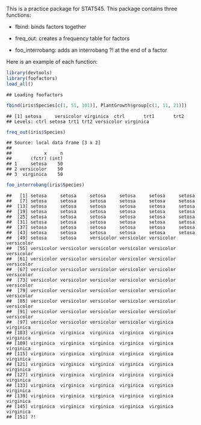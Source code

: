 This is a practice package for STAT545. This package contains three functions:

-   fbind: binds factors together

-   freq\_out: creates a frequency table for factors

-   foo\_interrobang: adds an interrobang ?! at the end of a factor

Here is an example of each function:

``` r
library(devtools)
library(foofactors)
load_all()
```

    ## Loading foofactors

``` r
fbind(iris$Species[c(1, 51, 101)], PlantGrowth$group[c(1, 11, 21)])
```

    ## [1] setosa     versicolor virginica  ctrl       trt1       trt2      
    ## Levels: ctrl setosa trt1 trt2 versicolor virginica

``` r
freq_out(iris$Species)
```

    ## Source: local data frame [3 x 2]
    ## 
    ##            x     n
    ##       (fctr) (int)
    ## 1     setosa    50
    ## 2 versicolor    50
    ## 3  virginica    50

``` r
foo_interrobang(iris$Species)
```

    ##   [1] setosa     setosa     setosa     setosa     setosa     setosa    
    ##   [7] setosa     setosa     setosa     setosa     setosa     setosa    
    ##  [13] setosa     setosa     setosa     setosa     setosa     setosa    
    ##  [19] setosa     setosa     setosa     setosa     setosa     setosa    
    ##  [25] setosa     setosa     setosa     setosa     setosa     setosa    
    ##  [31] setosa     setosa     setosa     setosa     setosa     setosa    
    ##  [37] setosa     setosa     setosa     setosa     setosa     setosa    
    ##  [43] setosa     setosa     setosa     setosa     setosa     setosa    
    ##  [49] setosa     setosa     versicolor versicolor versicolor versicolor
    ##  [55] versicolor versicolor versicolor versicolor versicolor versicolor
    ##  [61] versicolor versicolor versicolor versicolor versicolor versicolor
    ##  [67] versicolor versicolor versicolor versicolor versicolor versicolor
    ##  [73] versicolor versicolor versicolor versicolor versicolor versicolor
    ##  [79] versicolor versicolor versicolor versicolor versicolor versicolor
    ##  [85] versicolor versicolor versicolor versicolor versicolor versicolor
    ##  [91] versicolor versicolor versicolor versicolor versicolor versicolor
    ##  [97] versicolor versicolor versicolor versicolor virginica  virginica 
    ## [103] virginica  virginica  virginica  virginica  virginica  virginica 
    ## [109] virginica  virginica  virginica  virginica  virginica  virginica 
    ## [115] virginica  virginica  virginica  virginica  virginica  virginica 
    ## [121] virginica  virginica  virginica  virginica  virginica  virginica 
    ## [127] virginica  virginica  virginica  virginica  virginica  virginica 
    ## [133] virginica  virginica  virginica  virginica  virginica  virginica 
    ## [139] virginica  virginica  virginica  virginica  virginica  virginica 
    ## [145] virginica  virginica  virginica  virginica  virginica  virginica 
    ## [151] ?!
